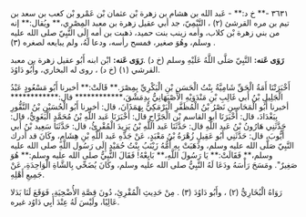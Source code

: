 ٣٦٣١ -** خ د:** - عَبد الله بن هشام بن زهرة بْن عثمان بْن عَمْرو بْن كعب بن سعد بن تيم بن مره القرشئ (٢) ، التَّيْمِيّ، جد أبي عقيل زهرة بن معبد المِصْرِي،** ويُقال:** إنه من بني زهرة بْن كلاب، وأمه زينب بنت حميد، ذهبت بن أمه إِلَى النَّبِيّ صلى الله عليه وسلم، وهُوَ صغير، فمسح رأسه، ودعا لَهُ، ولم يبايعه لصغره (٣) .

**رَوَى عَنه:** النَّبِيّ صَلَّى اللَّهُ عَلَيْهِ وسلم (خ د) .**رَوَى عَنه:** ابْن ابنه أَبُو عقيل زهرة بن معبد القرشي (١) (خ د) ، روى له البخاري، وأَبُو دَاوُدَ.

أَخْبَرَتْنَا أَمَةُ الْحَقِّ شَامِيَّةُ بِنْتُ الْحَسَنِ بْنِ الْبَكْرِيِّ بِمِصْرَ.** قَالَتْ:** أخبرنا أَبُو مَسْعُودٍ عَبْدُ الْجَلِيلِ بْنُ أَبي غَالِبِ بْنِ مَنْدَوَيْهِ الأَصْبَهَانِيُّ بِدِمَشْقَ،************ قال:************ أخبرنا أَبُو الْمَحَاسِنِ نَصْرُ بْنُ الْمُظَفَّرِ الْبَرْمَكِيُّ بِهَمَذَانَ، قال: أخبرنا أَبُو الْحُسَيْنِ بْنُ النَّقُّورِ بِبَغْدَادَ، قال: أَخْبَرَنَا أبو القاسم بْن الْجَرَّاحِ قال: أَخْبَرَنَا عَبد اللَّهِ بْنُ مُحَمَّدٍ الْبَغَوِيُّ، قال: حَدَّثَنِي هَارُونُ بْنُ عَبد اللَّهِ قال: حَدَّثَنَا عَبد اللَّهِ بْنُ يَزِيدَ الْمُقْرِئُ، قال: حَدَّثَنَا سَعِيد بْنُ أَبي أَيُّوبَ، قال: حَدَّثَنِي أَبُو عَقِيلٍ زُهْرَةُ بْنُ مَعْبَدٍ، عَنْ جَدِّهِ عَبد اللَّهِ بْنِ هِشَامٍ، وكَانَ قد أدرك النَّبِيّ صَلَّى الله عليه وسلم، وذَهَبَتْ بِهِ أُمُّهُ زَيْنَبُ بِنْتُ حُمَيْدٍ إِلَى رَسُول اللَّهِ صلى الله عليه وسلم،** فَقَالَتْ:** يَا رَسُولَ اللَّهِ،** بَايِعْهُ! فَقَالَ النَّبِيُّ صلى الله عليه وسلم:** هُوَ صَغِيرٌ". ومَسَحَ رَأْسَهُ ودَعَا لَهُ النَّبِيُّ صلى الله عليه وسلم، وكَانَ يُضَحِّي بِالشَّاةِ الْوَاحِدَةِ، عَنْ جَمِيعِ أَهْلِهِ.

رَوَاهُ الْبُخَارِيُّ (٢) ، وأَبُو دَاوُدَ (٣) . مِنْ حَدِيثِ الْمُقْرِئِ، دُونَ قِصَّةِ الأُضْحِيَةِ، فَوَقَعَ لَنَا بَدَلا عَالِيًا، ولَيْسَ لَهُ عِنْدَ أَبِي دَاوُد غيره.